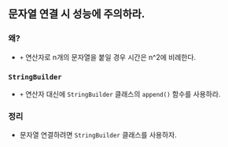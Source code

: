 ## 문자열 연결 시 성능에 주의하라.

### 왜?

- `+` 연산자로 n개의 문자열을 붙일 경우 시간은 n^2에 비례한다.

### `StringBuilder`

- `+` 연산자 대신에 `StringBuilder` 클래스의 `append()` 함수를 사용하라.

### 정리

- 문자열 연결하려면 `StringBuilder` 클래스를 사용하자.

